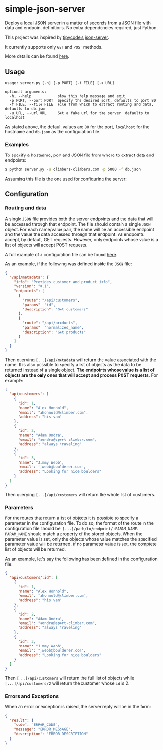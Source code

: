 # simple-json-server

Deploy a local JSON server in a matter of seconds from a JSON file with data and endpoint definitions. No extra dependencies required, just Python.

This project was inspired by [tipycode's json-server](https://github.com/typicode/json-server).

It currently supports only `GET` and `POST` methods.

More details can be found [here](https://bitesofcode.wordpress.com/2021/01/12/simple-http-mock-json-server-in-python/).

## Usage

```
usage: server.py [-h] [-p PORT] [-f FILE] [-u URL]

optional arguments:
  -h, --help            show this help message and exit
  -p PORT, --port PORT  Specify the desired port, defaults to port 80
  -f FILE, --file FILE  File from which to extract routing and data, defaults to db.json
  -u URL, --url URL     Set a fake url for the server, defaults to localhost
```

As stated above, the default values are `80` for the port, `localhost` for the hostname and `db.json` as the configuration file.

### Examples

To specify a hostname, port and JSON file from where to extract data and endpoints:

```sh
$ python server.py -u climbers-climbers.com -p 5000 -f db.json
```

Assuming [this file](https://github.com/juangallostra/simple-json-server/blob/master/db.json) is the one used for configuring the server:

## Configuration

### Routing and data

A single `JSON` file provides both the server endpoints and the data that will be accessed through that endpoint. The file should contain a single `JSON` object. For each name/value pair, the name will be an accessible endpoint and the value the data accessed through that endpoint. All endpoints accept, by default, GET requests. However, only endpoints whose value is a list of objects will accept POST requests.

A full example of a configuration file can be found [here](https://github.com/juangallostra/simple-json-server/blob/master/db.json).

As an example, if the following was defined inside the `JSON` file:

```JSON
{
  "/api/metadata": {
    "info": "Provides customer and product info",
    "version": "0.1",
    "endpoints": [
      {
        "route": "/api/customers",
        "params": "id",
        "description": "Get customers"
      },
      {
        "route": "/api/products",
        "params": "normalized_name",
        "description": "Get products"
      }
    ]
  }
}
```

Then querying `[...]/api/metadata` will return the value associated with the name. It is also possible to specify a list of objects as the data to be returned instead of a single object. **The endpoints whose value is a list of objects are the only ones that will accept and process POST requests**. For example:

```JSON
{
  "api/customers": [
    {
      "id": 1,
      "name": "Alex Honnold",
      "email": "ahonnold@climber.com",
      "address": "his van"
    },
    {
      "id": 2,
      "name": "Adam Ondra",
      "email": "aondra@sport-climber.com",
      "address": "always traveling"
    },
    {
      "id": 3,
      "name": "Jimmy Webb",
      "email": "jwebb@boulderer.com",
      "address": "Looking for nice boulders"
    }
  ]
}
```

Then querying `[...]/api/customers` will return the whole list of customers.

### Parameters

For the routes that return a list of objects it is possible to specify a parameter in the configuration file. To do so, the format of the route in the configuration file should be: `[...]/path/to/endpoint/:PARAM_NAME`. `PARAM_NAME` should match a property of the stored objects. When the parameter value is set, only the objects whose value matches the specified parameter value will be returned. If no parameter value is set, the complete list of objects will be returned.

As an example, let's say the following has been defined in the configuration file:

```JSON
{
  "api/customers/:id": [
    {
      "id": 1,
      "name": "Alex Honnold",
      "email": "ahonnold@climber.com",
      "address": "his van"
    },
    {
      "id": 2,
      "name": "Adam Ondra",
      "email": "aondra@sport-climber.com",
      "address": "always traveling"
    },
    {
      "id": 3,
      "name": "Jimmy Webb",
      "email": "jwebb@boulderer.com",
      "address": "Looking for nice boulders"
    }
  ]
}
```

Then `[...]/api/customers` will return the full list of objects while `[...]/api/customers/2` will return the customer whose `id` is 2.

### Errors and Exceptions

When an error or exception is raised, the server reply will be in the form:

```JSON
{
  "result": {
    "code": "ERROR_CODE",
    "message": "ERROR_MESSAGE",
    "description": "ERROR_DESCRIPTION"
  }
}
```
